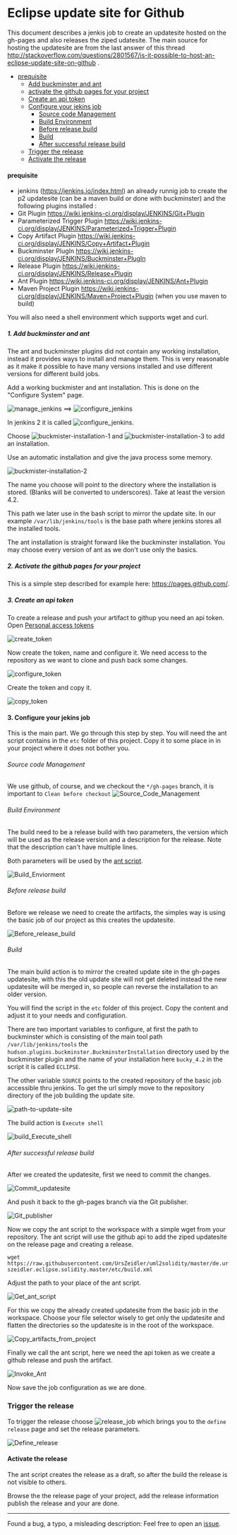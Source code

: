# Eclipse update site for Github

This document describes a jenkis job to create an updatesite hosted on the gh-pages and also releases the ziped udatesite.
The main source for hosting the updatesite are from the last answer of this thread  http://stackoverflow.com/questions/2801567/is-it-possible-to-host-an-eclipse-update-site-on-github . 


* [prequisite](#prequisite)
  * [Add buckminster and ant](#1-add-buckminster-and-ant)
  * [activate the github pages for your project](#2-activate-the-github-pages-for-your-project)
  * [Create an api token](#3-create-an-api-token)
  * [Configure your jekins job](#3-configure-your-jekins-job)
    * [Source code Management](#source-code-management)
    * [Build Environment](#build-environment)
    * [Before release build](#before-release-build)
    * [Build](#build)
    * [After successful release build](#after-successful-release-build)
  * [Trigger the release](#trigger-the-release)
  * [Activate the release](#activate-the-release)
  


#### prequisite

* jenkins  (https://jenkins.io/index.html) an already runnig job to create the p2 updatesite (can be a maven build or done with buckminster) and the following plugins installed :
 * Git Plugin  https://wiki.jenkins-ci.org/display/JENKINS/Git+Plugin
 * Parameterized Trigger Plugin https://wiki.jenkins-ci.org/display/JENKINS/Parameterized+Trigger+Plugin
 * Copy Artifact Plugin https://wiki.jenkins-ci.org/display/JENKINS/Copy+Artifact+Plugin
 * Buckminster PlugIn https://wiki.jenkins-ci.org/display/JENKINS/Buckminster+PlugIn
 * Release Plugin https://wiki.jenkins-ci.org/display/JENKINS/Release+Plugin
 * Ant Plugin https://wiki.jenkins-ci.org/display/JENKINS/Ant+Plugin
 * Maven Project Plugin https://wiki.jenkins-ci.org/display/JENKINS/Maven+Project+Plugin (when you use maven to build)

You will also need a shell environment which supports wget and curl. 
 
##### 1. Add buckminster and ant

The ant and buckminster plugins did not contain any working installation, instead it provides ways to install and manage them. This is very reasonable as it make it possible to have many versions installed and use different versions for different build jobs.
 
Add a working buckmister and ant installation. This is done on the "Configure System" page.   
 
 ![manage_jenkins](images/Manage_Jenkins.png) ==>  ![configure_jenkins](images/Configure_System.png) 

In jenkins 2 it is called ![configure_jenkins](images/global-tool-configuration.png).

Choose ![buckmister-installation-1](images/buckmister-installation-1.png) and ![buckmister-installation-3](images/buckmister-installation-3.png) to add an installation.

Use an automatic installation and give the java process some memory.

![buckmister-installation-2](images/buckmister-installation-2.png) 

The name you choose will point to the directory where the installation is stored. (Blanks will be converted to underscores). Take at least the version 4.2.

This path we later use in the bash script to mirror the update site.
In our example `/var/lib/jenkins/tools` is the base path where jenkins stores all the installed tools. 

The ant installation is straight forward like the buckminster installation. You may choose every version of ant as we don't use only the basics.


##### 2. Activate the github pages for your project
 
This is a simple step described for example here: https://pages.github.com/.

##### 3. Create an api token

To create a release and push your artifact to githup you need an api token.
Open [Personal access tokens](https://github.com/settings/tokens)

![create_token](images/create_token.png)

Now create the token, name and configure it. We need access to the repository as we want to clone and push back some changes.

![configure_token](images/configure_token.png)

Create the token and copy it.

![copy_token](images/copy_token.png)


#### 3. Configure your jekins job

This is the main part. We go through this step by step. You will need the ant script contains in the `etc` folder of this project. Copy it to some place in in your project where it does not bother you.

###### Source code Management

We use github, of course, and we checkout the `*/gh-pages` branch, it is important to `Clean before checkout`
![Source_Code_Management](images/Source_Code_Management.png)


###### Build Environment

The build need to be a release build with two parameters, the version which will be used as the release version and a description for the release. Note that the description can't have multiple lines.

Both parameters will be used by the [ant script](https://github.com/UrsZeidler/EclipseUpdatesiteForGithub/blob/master/etc/build.xml).

![Build_Enviorment](images/Build_Enviorment.png) 


###### Before release build

Before we release we need to create the artifacts, the simples way is using the basic job of our project as this creates the updatesite.

![Before_release_build](images/Before_release_build.png) 

###### Build 

The main build action is to mirror the created update site in the gh-pages updatesite, with this the old update site will not get deleted instead the new updatesite will be merged in, so people can reverse the installation to an older version.

You will find the script in the `etc` folder of this project. Copy the content and adjust it to your needs and configuration.

There are two important variables to configure, at first the path to buckminster which is consisting of the main tool path `/var/lib/jenkins/tools` the `hudson.plugins.buckminster.BuckminsterInstallation` directory used by the buckminster plugin and the name of your installation here `bucky_4.2` in the script it is called `ECLIPSE`. 

The other variable `SOURCE` points to the created repository of the basic job accessible thru jenkins. To get the url simply move to the repository directory of the job building the update site.

![path-to-update-site](images/path-to-update-site.png)

The build action is `Execute shell`

![build_Execute_shell](images/build_Execute_shell.png) 

###### After successful release build

After we created the updatesite, first we need to commit the changes.

![Commit_updatesite](images/Commit_updatesite.png) 

And push it back to the gh-pages branch via the Git publisher.

![Git_publisher](images/Git_publisher.png)

Now we copy the ant script to the workspace with a simple wget from your repository. The ant script will use the github api to add the ziped updatesite on the release page and creating a release.

`wget https://raw.githubusercontent.com/UrsZeidler/uml2solidity/master/de.urszeidler.eclipse.solidity.master/etc/build.xml`

Adjust the path to your place of the ant script.

![Get_ant_script](images/Get_ant_script.png)

For this we copy the already created updatesite from the basic job in the workspace. Choose your file selector wisely to get only the updatesite and flatten the directories so the updatesite is in the root of the workspace. 

![Copy_artifacts_from_project](images/Copy_artifacts_from_project.png)

Finally we call the ant script, here we need the api token as we create a github release and push the artifact.

![Invoke_Ant](images/Invoke_Ant.png) 

Now save the job configuration as we are done.

### Trigger the release

To trigger the release choose ![release_job](images/release_job.png) which brings you to the `define release` page and set the release parameters.

![Define_release](images/Define_release.png) 


#### Activate the release

The ant script creates the release as a draft, so after the build the release is not visible to others.

Browse the the release page of your project, add the release information publish the release and your are done.

-----

Found a bug, a typo, a misleading description:
Feel free to open an [issue](https://github.com/UrsZeidler/EclipseUpdatesiteForGithub/issues).
